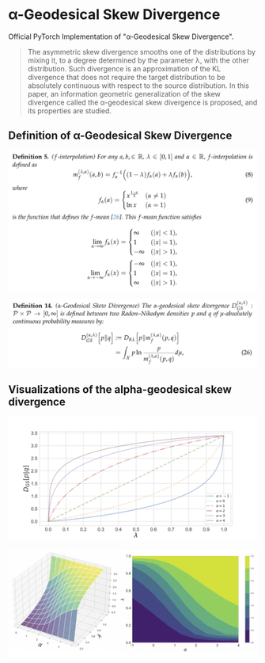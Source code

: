 # α-Geodesical Skew Divergence

Official PyTorch Implementation of "α-Geodesical Skew Divergence".

> The asymmetric skew divergence smooths one of the distributions by mixing it, to a degree determined by the parameter λ, with the other distribution. Such divergence is an approximation of the KL divergence that does not require the target distribution to be absolutely continuous with respect to the source distribution. In this paper, an information geometric generalization of  the skew divergence called the  α-geodesical skew divergence is proposed, and its properties are studied.


## Definition of α-Geodesical Skew Divergence

![](./assets/def_interpolation.png)

![](./assets/def_gs_divergence.png)


## Visualizations of the alpha-geodesical skew divergence

![](./assets/gs_divergence.png)

![](./assets/gs_divergence_surface.png)
